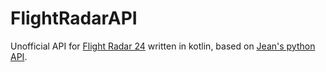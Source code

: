 # FlightRadarAPI

Unofficial API for [Flight Radar 24](https://www.flightradar24.com/) written in kotlin, based
on [Jean's python API](https://github.com/JeanExtreme002/FlightRadarAPI).